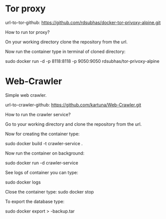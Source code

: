 # Tor proxy

url-to-tor-github: https://github.com/rdsubhas/docker-tor-privoxy-alpine.git

How to run tor proxy?

On your working directory clone the repository from the url.

Now run the container type in terminal of cloned directory: 

sudo docker run -d -p 8118:8118 -p 9050:9050 rdsubhas/tor-privoxy-alpine

# Web-Crawler
Simple web crawler.

url-to-crawler-github: https://github.com/kartuna/Web-Crawler.git

How to run the crawler service?

Go to your working directory and clone the repository from the url.

Now for creating the container type:

sudo docker build -t crawler-service .

Now run the container on background:

sudo docker run -d crawler-service

See logs of container you can type:

sudo docker logs <container-name>

Close the container type: sudo docker stop <container-name>

To export the database type:

sudo docker export <container-id> > <container-id>-backup.tar
